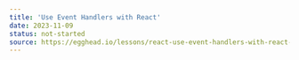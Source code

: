 ```yaml
---
title: 'Use Event Handlers with React'
date: 2023-11-09
status: not-started
source: https://egghead.io/lessons/react-use-event-handlers-with-react-ab060351
---
```

